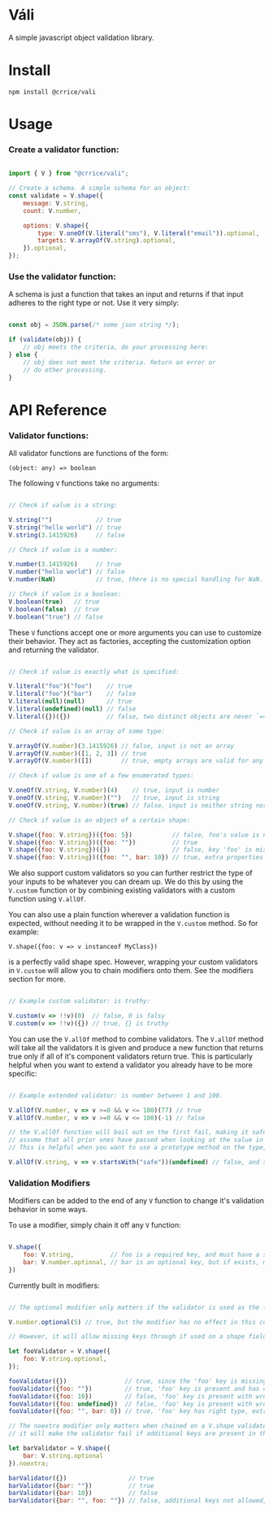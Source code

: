 # Váli
A simple javascript object validation library.

# Install

`npm install @crrice/vali`

# Usage

### Create a validator function:

```javascript

import { V } from "@crrice/vali";

// Create a schema. A simple schema for an object:
const validate = V.shape({
	message: V.string,
	count: V.number,

	options: V.shape({
		type: V.oneOf(V.literal("sms"), V.literal("email")).optional,
		targets: V.arrayOf(V.string).optional,
	}).optional,
});

```

### Use the validator function:

A schema is just a function that takes an input and returns if that
input adheres to the right type or not. Use it very simply:

```javascript

const obj = JSON.parse(/* some json string */);

if (validate(obj)) {
	// obj meets the criteria, do your processing here:
} else {
	// obj does not meet the criteria. Return an error or
	// do other processing.
}

```

# API Reference

### Validator functions:

All validator functions are functions of the form:

`(object: any) => boolean`

The following `V` functions take no arguments:

```javascript

// Check if value is a string:

V.string("")            // true
V.string("hello world") // true
V.string(3.1415926)     // false

// Check if value is a number:

V.number(3.1415926)     // true
V.number("hello world") // false
V.number(NaN)           // true, there is no special handling for NaN.

// Check if value is a boolean:
V.boolean(true)   // true
V.boolean(false)  // true
V.boolean("true") // false

```

These `V` functions accept one or more arguments you can use to customize their behavior.
They act as factories, accepting the customization option and returning the validator.

```javascript

// Check if value is exactly what is specified:

V.literal("foo")("foo")    // true
V.literal("foo")("bar")    // false
V.literal(null)(null)      // true
V.literal(undefined)(null) // false
V.literal({})({})          // false, two distinct objects are never `===`.

// Check if value is an array of some type:

V.arrayOf(V.number)(3.1415926) // false, input is not an array
V.arrayOf(V.number)([1, 2, 3]) // true
V.arrayOf(V.number)([])        // true, empty arrays are valid for any array type

// Check if value is one of a few enumerated types:

V.oneOf(V.string, V.number)(4)    // true, input is number
V.oneOf(V.string, V.number)("")   // true, input is string
V.oneOf(V.string, V.number)(true) // false, input is neither string nor number.

// Check if value is an object of a certain shape:

V.shape({foo: V.string})({foo: 5})           // false, foo's value is not string.
V.shape({foo: V.string})({foo: ""})          // true
V.shape({foo: V.string})({})                 // false, key 'foo' is missing.
V.shape({foo: V.string})({foo: "", bar: 10}) // true, extra properties are okay

```

We also support custom validators so you can further restrict the type of your
inputs to be whatever you can dream up. We do this by using the `V.custom` function
or by combining existing validators with a custom function using `V.allOf`.

You can also use a plain function wherever a validation function is expected, without
needing it to be wrapped in the `V.custom` method. So for example:

`V.shape({foo: v => v instanceof MyClass})`

is a perfectly valid shape spec. However, wrapping your custom validators in `V.custom`
will allow you to chain modifiers onto them. See the modifiers section for more.

```javascript

// Example custom validator: is truthy:

V.custom(v => !!v)(0)  // false, 0 is falsy
V.custom(v => !!v)({}) // true, {} is truthy

```

You can use the `V.allOf` method to combine validators. The `V.allOf` method will take
all the validators it is given and produce a new function that returns true only if all
of it's component validators return true. This is particularly helpful when you want
to extend a validator you already have to be more specific:

```javascript

// Example extended validator: is number between 1 and 100.

V.allOf(V.number, v => v >=0 && v <= 100)(77) // true
V.allOf(V.number, v => v >=0 && v <= 100)(-1) // false

// the V.allOf function will bail out on the first fail, making it safe to
// assume that all prior ones have passed when looking at the value in later ones.
// This is helpful when you want to use a prototype method on the type, for example.

V.allOf(V.string, v => v.startsWith("safe"))(undefined) // false, and safe to call with any value

```

### Validation Modifiers

Modifiers can be added to the end of any `V` function to change it's validation behavior
in some ways.

To use a modifier, simply chain it off any `V` function:

```javascript

V.shape({
	foo: V.string,          // foo is a required key, and must have a string value
	bar: V.number.optional, // bar is an optional key, but if exists, must nave number value
})

```

Currently built in modifiers:

```javascript

// The optional modifier only matters if the validator is used as the field of a shape:

V.number.optional(5) // true, but the modifier has no effect in this context.

// However, it will allow missing keys through if used on a shape field validator:

let fooValidator = V.shape({
	foo: V.string.optional,
});

fooValidator({})                // true, since the 'foo' key is missing but optional.
fooValidator({foo: ""})         // true, 'foo' key is present and has correct type.
fooValidator({foo: 10})         // false, 'foo' key is present with wrong type.
fooValidator({foo: undefined})  // false, 'foo' key is present with wrong type.
fooValidator({foo: "", bar: 0}) // true, 'foo' key has right type, extra properties are okay by default.

// The noextra modifier only matters when chained on a V.shape validator, and
// it will make the validator fail if additional keys are present in the value:

let barValidator = V.shape({
	bar: V.string.optional
}).noextra;

barValidator({})                 // true
barValidator({bar: ""})          // true
barValidator({bar: 10})          // false
barValidator({bar: "", foo: ""}) // false, additional keys not allowed, key 'foo' not specified in shape.

```
